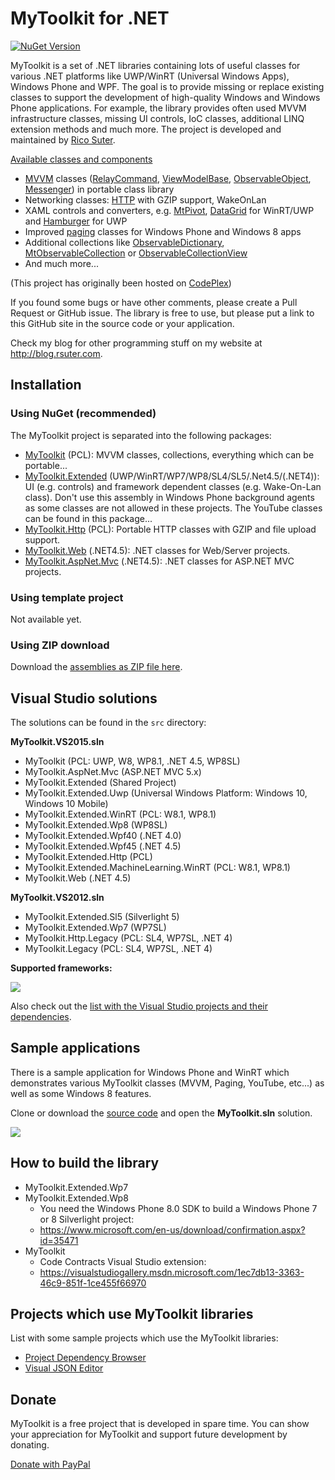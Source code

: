# MyToolkit for .NET

[![NuGet Version](http://img.shields.io/nuget/v/MyToolkit.svg?style=flat)](https://www.nuget.org/packages?q=MyToolkit) 

MyToolkit is a set of .NET libraries containing lots of useful classes for various .NET platforms like UWP/WinRT (Universal Windows Apps), Windows Phone and WPF. The goal is to provide missing or replace existing classes to support the development of high-quality Windows and Windows Phone applications. For example, the library provides often used MVVM infrastructure classes, missing UI controls, IoC classes, additional LINQ extension methods and much more. The project is developed and maintained by [Rico Suter](http://rsuter.com).

[Available classes and components](https://github.com/MyToolkit/Core/wiki)

- [MVVM](https://github.com/MyToolkit/Core/wiki/MVVM-Overview) classes ([RelayCommand](https://github.com/MyToolkit/Core/wiki/RelayCommand), [ViewModelBase](https://github.com/MyToolkit/Core/wiki/ViewModelBase), [ObservableObject](https://github.com/MyToolkit/Core/wiki/ObservableObject), [Messenger](https://github.com/MyToolkit/Core/wiki/Messenger)) in portable class library 
- Networking classes: [HTTP](https://github.com/MyToolkit/Core/wiki/Http) with GZIP support,  WakeOnLan 
- XAML controls and converters, e.g. [MtPivot](https://github.com/MyToolkit/Core/wiki/MtPivot), [DataGrid](https://github.com/MyToolkit/Core/wiki/DataGrid) for WinRT/UWP and [Hamburger](https://github.com/MyToolkit/Core/wiki/Hamburger) for UWP
- Improved [paging](https://github.com/MyToolkit/Core/wiki/Paging-Overview) classes for Windows Phone and Windows 8 apps 
- Additional collections like [ObservableDictionary](https://github.com/MyToolkit/Core/wiki/ObservableDictionary),  [MtObservableCollection](https://github.com/MyToolkit/Core/wiki/MtObservableCollection) or [ObservableCollectionView](https://github.com/MyToolkit/Core/wiki/ObservableCollectionView) 
- And much more...

(This project has originally been hosted on [CodePlex](http://mytoolkit.codeplex.com))

If you found some bugs or have other comments, please create a Pull Request or GitHub issue. The library is free to use, but please put a link to this GitHub site in the source code or your application. 

Check my blog for other programming stuff on my website at <http://blog.rsuter.com>. 

## Installation

### Using NuGet (recommended)

The MyToolkit project is separated into the following packages:

- [MyToolkit](https://nuget.org/packages/MyToolkit) (PCL): MVVM classes, collections, everything which can be portable... 
- [MyToolkit.Extended](https://nuget.org/packages/MyToolkit.Extended) (UWP/WinRT/WP7/WP8/SL4/SL5/.Net4.5/(.NET4)): UI (e.g. controls) and framework dependent classes (e.g. Wake-On-Lan class). Don't use this assembly in Windows Phone background agents as some classes are not allowed in these projects. The  YouTube classes can be found in this package... 
- [MyToolkit.Http](https://nuget.org/packages/MyToolkit.Http) (PCL): Portable  HTTP classes with GZIP and file upload support. 
- [MyToolkit.Web](https://nuget.org/packages/MyToolkit.Web) (.NET4.5): .NET classes for Web/Server projects. 
- [MyToolkit.AspNet.Mvc](https://nuget.org/packages/MyToolkit.AspNet.Mvc) (.NET4.5): .NET classes for ASP.NET MVC projects. 

### Using template project

Not available yet. 

### Using ZIP download

Download the [assemblies as ZIP file here](https://github.com/MyToolkit/Core/releases). 

## Visual Studio solutions

The solutions can be found in the `src` directory: 

**MyToolkit.VS2015.sln**

- MyToolkit (PCL: UWP, W8, WP8.1, .NET 4.5, WP8SL)
- MyToolkit.AspNet.Mvc (ASP.NET MVC 5.x)
- MyToolkit.Extended (Shared Project)
- MyToolkit.Extended.Uwp (Universal Windows Platform: Windows 10, Windows 10 Mobile)
- MyToolkit.Extended.WinRT (PCL: W8.1, WP8.1)
- MyToolkit.Extended.Wp8  (WP8SL)
- MyToolkit.Extended.Wpf40 (.NET 4.0)
- MyToolkit.Extended.Wpf45 (.NET 4.5)
- MyToolkit.Extended.Http (PCL)
- MyToolkit.Extended.MachineLearning.WinRT (PCL: W8.1, WP8.1)
- MyToolkit.Web (.NET 4.5)

**MyToolkit.VS2012.sln**

- MyToolkit.Extended.Sl5 (Silverlight 5)
- MyToolkit.Extended.Wp7 (WP7SL)
- MyToolkit.Http.Legacy (PCL: SL4, WP7SL, .NET 4)
- MyToolkit.Legacy (PCL: SL4, WP7SL, .NET 4)

**Supported frameworks:**

![](https://rawgit.com/MyToolkit/Core/master/docs/LibraryMatrix.png)

Also check out the [list with the Visual Studio projects and their dependencies](https://github.com/MyToolkit/Core/blob/master/docs/Dependencies.md). 

## Sample applications
There is a sample application for Windows Phone and WinRT which demonstrates various MyToolkit classes (MVVM, Paging, YouTube, etc...) as well as some Windows 8 features. 

Clone or download the [source code](https://github.com/MyToolkit/Core/tree/master) and open the **MyToolkit.sln** solution. 

![](https://rawgit.com/MyToolkit/Core/master/docs/SampleWindowsStoreApp.png)

## How to build the library

- MyToolkit.Extended.Wp7
- MyToolkit.Extended.Wp8
    - You need the Windows Phone 8.0 SDK to build a Windows Phone 7 or 8 Silverlight project:
    - https://www.microsoft.com/en-us/download/confirmation.aspx?id=35471
- MyToolkit
    - Code Contracts Visual Studio extension: 
    - https://visualstudiogallery.msdn.microsoft.com/1ec7db13-3363-46c9-851f-1ce455f66970

## Projects which use MyToolkit libraries

List with some sample projects which use the MyToolkit libraries: 

- [Project Dependency Browser](http://projectdependencybrowser.org/)
- [Visual JSON Editor](http://visualjsoneditor.org/)

## Donate

MyToolkit is a free project that is developed in spare time. You can show your appreciation for MyToolkit and support future development by donating.

[Donate with PayPal](https://www.paypal.com/cgi-bin/webscr?cmd=_s-xclick&hosted_button_id=2P7BJZSVJPQWQ)
